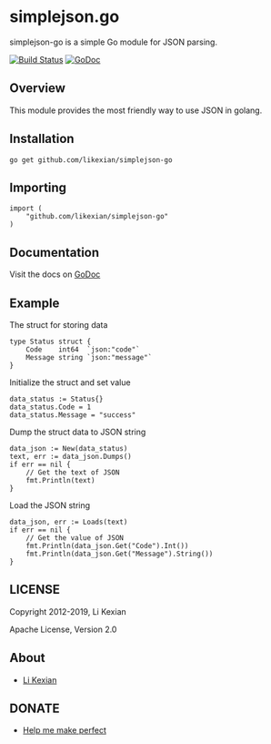 # simplejson.go

simplejson-go is a simple Go module for JSON parsing.

[![Build Status](https://secure.travis-ci.org/likexian/simplejson-go.png)](https://secure.travis-ci.org/likexian/simplejson-go)
[![GoDoc](https://godoc.org/github.com/likexian/simplejson-go?status.svg)](https://godoc.org/github.com/likexian/simplejson-go)

## Overview

This module provides the most friendly way to use JSON in golang.

## Installation

    go get github.com/likexian/simplejson-go

## Importing

    import (
        "github.com/likexian/simplejson-go"
    )

## Documentation

Visit the docs on [GoDoc](https://godoc.org/github.com/likexian/simplejson-go)

## Example

The struct for storing data

    type Status struct {
        Code    int64  `json:"code"`
        Message string `json:"message"`
    }

Initialize the struct and set value

    data_status := Status{}
    data_status.Code = 1
    data_status.Message = "success"

Dump the struct data to JSON string

    data_json := New(data_status)
    text, err := data_json.Dumps()
    if err == nil {
        // Get the text of JSON
        fmt.Println(text)
    }

Load the JSON string

    data_json, err := Loads(text)
    if err == nil {
        // Get the value of JSON
        fmt.Println(data_json.Get("Code").Int())
        fmt.Println(data_json.Get("Message").String())
    }

## LICENSE

Copyright 2012-2019, Li Kexian

Apache License, Version 2.0

## About

- [Li Kexian](https://www.likexian.com/)

## DONATE

- [Help me make perfect](https://www.likexian.com/donate/)
